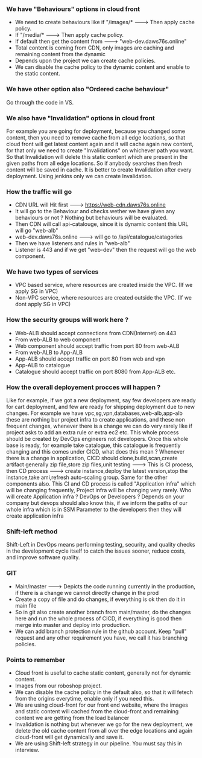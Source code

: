 ### We have "Behaviours" options in cloud front
- We need to create behaviours like if "/images/* ---> Then apply cache policy.
- If "/media/* ---> Then apply cache policy.
- If default then get the content from ---> "web-dev.daws76s.online"
- Total content is coming from CDN, only images are caching and remaining content from the dynamic 
- Depends upon the project we can create cache policies.
- We can disable the cache policy to the dynamic content and enable to the static content.

### We have other option also "Ordered cache behaviour"
Go through the code in VS.

### We also have "Invalidation" options in cloud front
For example you are going for deployment, because you changed some content, then you need to remove cache from all edge locations, so that cloud front will get latest content again and it will cache again new content, for that only we need to create "Invalidations" on whichever path you want. So that Invalidation will delete this static content which are present in the given paths from all edge locations. So if anybody searches then fresh content will be saved in cache. It is better to create Invalidation after every deployment. Using jenkins only we can create Invalidation.

### How the traffic will go 
- CDN URL will Hit first ---> https://web-cdn.daws76s.online
- It will go to the Behaviour and checks wether we have given any behaviours or not ? Nothing but behaviours
  will be evaluated.
- Then CDN will call api-catalouge, since it is dynamic content this URL will go "web-alb"
- web-dev.daws76s.online ---> will go to /api/catalogue/catagories
- Then we have listeners and rules in "web-alb"
- Listener is 443 and if we get "web-dev" then the request will go the web component.

### We have two types of services 
- VPC based service, where resources are created inside the VPC. (If we apply SG in VPC)
- Non-VPC service, where resources are created outside the VPC. (If we dont apply SG in VPC)

### How the security groups will work here ?
- Web-ALB should accept connections from CDN(Internet) on 443
- From web-ALB to web component
- Web component should accept traffic from port 80 from web-ALB
- From web-ALB to App-ALB
- App-ALB should accept traffic on port 80 from web and vpn
- App-ALB to catalogue
- Catalogue should accept traffic on port 8080 from App-ALB etc. 

### How the overall deployement procces will happen ?
Like for example, if we got a new deployment, say few developers are ready for cart deployment, and few are ready for shipping deployment due to new changes. For example we have vpc,sg,vpn,databases,web-alb,app-alb these are nothing bur project infra to create applications, and these non frequent changes, whenever there is a change we can do very rarely like if project asks to add an extra rule or extra ec2 etc. This whole process should be created by DevOps engineers not developers. Once this whole base is ready, for example take catalogue, this catalogue is frequently changing and this comes under CICD, what does this mean ? Whenever there is a change in application, CICD should clone,build,scan,create artifact generally zip file,store zip files,unit testing ---> This is CI process, then CD process ---> create instance,deploy the latest version,stop the instance,take ami,refresh auto-scaling group. Same for the other components also. This CI and CD process is called "Application infra" which will be changing frequently, Project infra will be changing very rarely. Who will create Application infra ? DevOps or Developers ? Depends on your company but devops should also know this, if we inform the paths of our whole infra which is in SSM Parameter to the developers then they will create application infra

### Shift-left method
Shift-Left in DevOps means performing testing, security, and quality checks in the development cycle itself to catch the issues sooner, reduce costs, and improve software quality.

### GIT
- Main/master ---> Depicts the code running currently in the production, if there is a change we cannot
  directly change in the prod
- Create a copy of file and do changes, if everything is ok then do it in main file
- So in git also create another branch from main/master, do the changes here and run the whole process of
  CICD, if everything is good then merge into master and deploy into production.
- We can add branch protection rule in the github account. Keep "pull" request and any other requirement you
  have, we call it has branching policies.

### Points to remember
- Cloud front is useful to cache static content, generally not for dynamic content.
- Images from our roboshop project.
- We can disable the cache policy in the default also, so that it will fetech from the origins everytime,
  enable only if you need this.
- We are using cloud-front for our front end website, where the images and static content will cached from the
  cloud-front and remaining content we are getting from the load balancer
- Invalidation is nothing but whenever we go for the new deployment, we delete the old cache content from all
  over the edge locations and again cloud-front will get dynamically and save it.
- We are using Shift-left strategy in our pipeline. You must say this in interview.
